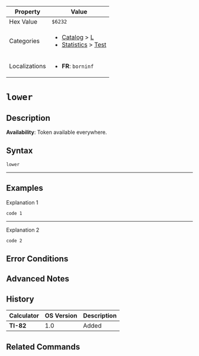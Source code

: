 | Property      | Value |
|---------------|-------|
| Hex Value     | `$6232`|
| Categories    | <ul><li>[Catalog](<../categories/Catalog.md>) > [L](<../categories/Catalog.md#L>)</li><li>[Statistics](<../categories/Statistics.md>) > [Test](<../categories/Statistics.md#Test>)</li></ul> |
| Localizations | <ul><li><b>FR</b>: `borninf`</li></ul> |

# `lower`

## Description



<b>Availability</b>: Token available everywhere.

## Syntax
`lower`

<hr>

## Examples

Explanation 1
```ti-basic
code 1
```
---
Explanation 2
```ti-basic
code 2
```

## Error Conditions


## Advanced Notes


## History
| Calculator | OS Version | Description |
|------------|------------|-------------|
| <b>TI-82</b> | 1.0 | Added |

## Related Commands

